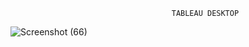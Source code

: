                                         TABLEAU DESKTOP
![Screenshot (66)](https://github.com/user-attachments/assets/591da734-9724-4e4b-b82b-a8ba5dad3fc8)
